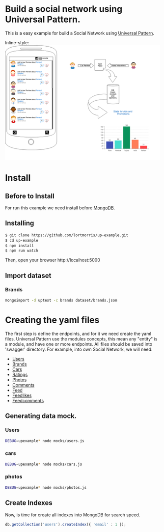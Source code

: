 # Build a social network using Universal Pattern.

This is a easy example for build a Social Network using [Universal Pattern](https://www.npmjs.com/package/universal-pattern).

Inline-style:
![alt text](https://github.com/lortmorris/up-example/blob/master/docs/wireframe.png "Writeframe and proposal")


# Install
## Before to Install
For run this example we need install before [MongoDB](https://www.mongodb.com/download-center).


## Installing
```bash
$ git clone https://github.com/lortmorris/up-example.git
$ cd up-example
$ npm install
$ npm run watch
```
Then, open your browser http://localhost:5000

## Import dataset

### Brands

```bash
mongoimport -d uptest -c brands dataset/brands.json
```

# Creating the yaml files
The first step is define the endpoints, and for it we need create the yaml files.
Universal Pattern use the modules concepts, this mean any "entity" is a module, and have one or more endpoints.
All files should be saved into 'swagger' directory.
For example, into own Social Network, we will need:

- [Users](https://raw.githubusercontent.com/lortmorris/up-example/master/swagger/users.yaml)
- [Brands](https://raw.githubusercontent.com/lortmorris/up-example/master/swagger/brands.yaml)
- [Cars](https://raw.githubusercontent.com/lortmorris/up-example/master/swagger/cars.yaml)
- [Ratings](https://raw.githubusercontent.com/lortmorris/up-example/master/swagger/ratings.yaml)
- [Photos](https://raw.githubusercontent.com/lortmorris/up-example/master/swagger/photos.yaml)
- [Comments](https://raw.githubusercontent.com/lortmorris/up-example/master/swagger/comments.yaml)
- [Feed](https://raw.githubusercontent.com/lortmorris/up-example/master/swagger/feed.yaml)
- [Feedlikes](https://raw.githubusercontent.com/lortmorris/up-example/master/swagger/feedlikes.yaml)
- [Feedcomments](https://raw.githubusercontent.com/lortmorris/up-example/master/swagger/feedcomments.yaml)

## Generating data mock.

### Users
```bash
DEBUG=upexample* node mocks/users.js
```

### cars

```bash
DEBUG=upexample* node mocks/cars.js
```


### photos
```bash
DEBUG=upexample* node mocks/photos.js
```


## Create Indexes

Now, is time for create all indexes into MongoDB for search speed.

```javascript
db.getCollection('users').createIndex({ 'email' : 1 });
```
